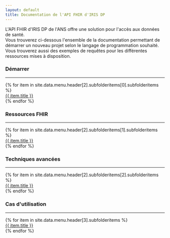 ```yaml
---
layout: default
title: Documentation de l'API FHIR d'IRIS DP
---
```


<div>
    L'API FHIR d'IRIS DP de l'ANS offre une solution pour l'accès aux données de santé.
</div>
<div>
    Vous trouverez ci-dessous l'ensemble de la documentation permettant de démarrer un nouveau projet selon le langage de programmation souhaité.
</div>
<div class="mb-2">
    Vous trouverez aussi des exemples de requêtes pour les différentes ressources mises à disposition.
</div>

<div class="row">
    <div class="border rounded col p-2 m-1">
        <h3>Démarrer</h3>
        <hr aria-hidden="true">
        <div>
            {% for item in site.data.menu.header[2].subfolderitems[0].subfolderitems %}
                <div><a href="{{ item.url | relative_url }}">{{ item.title }}</a></div>
            {% endfor %}
        </div>
    </div>
    <div class="border rounded col p-2 m-1">
        <h3>Ressources FHIR</h3>
        <hr aria-hidden="true">
        <div>
            {% for item in site.data.menu.header[2].subfolderitems[1].subfolderitems %}
                <div><a href="{{ item.url | relative_url }}">{{ item.title }}</a></div>
            {% endfor %}
        </div>
    </div>
    <div class="border rounded col p-2 m-1">
        <h3>Techniques avancées</h3>
        <hr aria-hidden="true">
        <div>
            {% for item in site.data.menu.header[2].subfolderitems[2].subfolderitems %}
                <div><a href="{{ item.url | relative_url }}">{{ item.title }}</a></div>
            {% endfor %}
        </div>
    </div>
</div>

<div class="row">
    <div class="border rounded col p-2 m-1">
        <h3><a id="usecase"></a>Cas d'utilisation</h3>
        <hr aria-hidden="true">
        <div>
            {% for item in site.data.menu.header[3].subfolderitems %}
                <div><a href="{{ item.url | relative_url }}">{{ item.title }}</a></div>
            {% endfor %}
        </div>
    </div>
</div>
